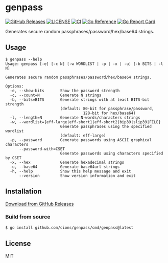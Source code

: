 # genpass

[![GitHub Releases](https://img.shields.io/github/v/release/cions/genpass?sort=semver)](https://github.com/cions/genpass/releases)
[![LICENSE](https://img.shields.io/github/license/cions/genpass)](https://github.com/cions/genpass/blob/master/LICENSE)
[![CI](https://github.com/cions/genpass/actions/workflows/ci.yml/badge.svg)](https://github.com/cions/genpass/actions/workflows/ci.yml)
[![Go Reference](https://pkg.go.dev/badge/github.com/cions/genpass.svg)](https://pkg.go.dev/github.com/cions/genpass)
[![Go Report Card](https://goreportcard.com/badge/github.com/cions/genpass)](https://goreportcard.com/report/github.com/cions/genpass)

Generates secure random passphrases/password/hex/base64 strings.

## Usage

```
$ genpass --help
Usage: genpass [-e] [-c N] [-w WORDLIST | -p | -x | -u] [-b BITS | -l N]

Generates secure random passphrases/password/hex/base64 strings.

Options:
  -e, --show-bits       Show the password strength
  -c, --count=N         Generate N strings
  -b, --bits=BITS       Generate strings with at least BITS-bit strength
                        (default: 80-bit for passphrase/password,
                                  128-bit for hex/base64)
  -l, --length=N        Generate N-words/characters strings
  -w, --wordlist={eff-large|eff-short1|eff-short2|bip39|slip39|FILE}
                        Generate passphrases using the specified wordlist
                        (default: eff-large)
  -p, --password        Generate passwords using ASCII graphical characters
      --password-with=CSET
                        Generate passwords using characters specified by CSET
  -x, --hex             Generate hexadecimal strings
  -u, --base64          Generate base64url strings
  -h, --help            Show this help message and exit
      --version         Show version information and exit
```

## Installation

[Download from GitHub Releases](https://github.com/cions/genpass/releases)

### Build from source

```sh
$ go install github.com/cions/genpass/cmd/genpass@latest
```

## License

MIT
